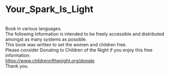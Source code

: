 # Your_Spark_Is_Light
<br>Book in various languages.
<br>The following Information is intended to be freely accessible and distributed amongst as many systems as possible.
<br>This book was written to set the women and children free.
<br>Please consider Donating to Children of the Night if you enjoy this free information:
<br>https://www.childrenofthenight.org/donate
<br>Thank you.
